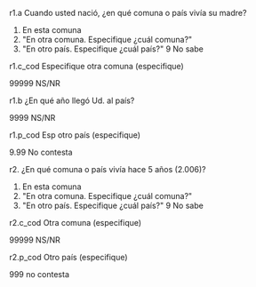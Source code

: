 r1.a	Cuando usted nació, ¿en qué comuna o país vivía su madre?

1.	En esta comuna
2.	"En otra comuna. Especifique
¿cuál comuna?"
3.	"En otro país. Especifique
¿cuál país?"
9	No sabe

r1.c_cod	Especifique otra comuna (especifique)

99999	NS/NR


r1.b	¿En qué año llegó Ud. al país?

9999	NS/NR


r1.p_cod	Esp otro país (especifique)

9.99	No contesta


r2.	¿En qué comuna o país vivía hace 5 años (2.006)?

1.	En esta comuna
2.	"En otra comuna. Especifique
¿cuál comuna?"
3.	"En otro país. Especifique
¿cuál país?"
9	No sabe


r2.c_cod	Otra comuna (especifique)

99999	NS/NR


r2.p_cod	Otro país (especifique)

999 no contesta
